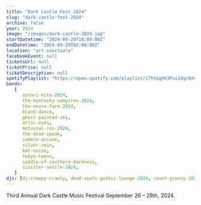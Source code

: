 ```yaml
---
title: "Dark Castle Fest 2024"
slug: "dark-castle-fest-2024"
archive: false
year: 2024
image: "/images/dark-castle-2024.jpg"
startDatetime: "2024-09-26T18:00:00Z"
endDatetime: "2024-09-29T02:00:00Z"
location: "art-sanctuary"
facebookEvent: null
ticketsUrl: null
ticketPrice: null
ticketDescription: null
spotifyPlaylist: "https://open.spotify.com/playlist/17htGghK3PuiiOgrAXcAPe"
bands:
   [
      astari-nite-2024,
      the-kentucky-vampires-2024,
      the-neuro-farm-2024,
      blood-dance,
      ghost-painted-sky,
      attic-eyes,
      motuvius-rex-2024,
      the-dead-speak,
      sombre-arcane,
      silver-rein,
      bat-noise,
      tokyo-teens,
      saddle-of-southern-darkness,
      sinister-senile-2024,
   ]
djs: [dj-creepy-crawly, dead-souls-gothic-lounge-2024, count-grozny-2024]
---
```


Third Annual Dark Castle Music Festival September 26 – 28th, 2024.

